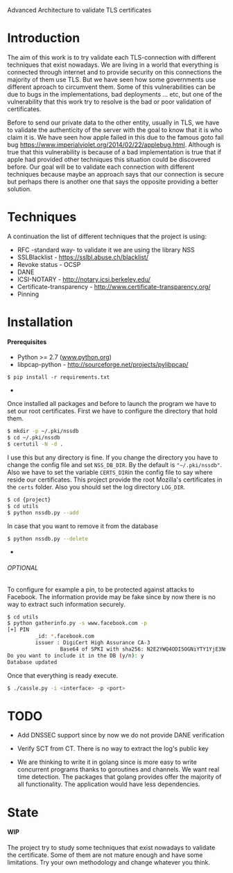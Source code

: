 Advanced Architecture to validate TLS certificates

Introduction
============

The aim of this work is to try validate each TLS-connection with different techniques that exist nowadays. We are living in a world that everything is connected through internet and to provide security on this connections the majority of them use TLS. But we have seen how some governments use different aproach to circumvent them. Some of this vulnerabilities can be due to bugs in the implementations, bad deployments ... etc, but one of the vulnerability that this work try to resolve is the bad or poor validation of certificates.

Before to send our private data to the other entity, usually in TLS, we have to validate the authenticity of the server with the goal to know that it is who claim it is. We have seen how apple failed in this due to the famous goto fail bug  <https://www.imperialviolet.org/2014/02/22/applebug.html>. Although is true that this vulnerability is because of a bad implementation is true that if apple had provided other techniques this situation could be discovered before. Our goal will be to validate each connection with different techniques because maybe an approach says that our connection is secure but perhaps there is another one that says the opposite providing a better solution.

Techniques
==========

A continuation the list of different techniques that the project is using:

* RFC -standard way- to validate it we are using the library NSS
* SSLBlacklist - <https://sslbl.abuse.ch/blacklist/>
* Revoke status - OCSP
* DANE
* ICSI-NOTARY - <http://notary.icsi.berkeley.edu/>
* Certificate-transparency - <http://www.certificate-transparency.org/>
* Pinning


Installation
============


#### Prerequisites



  * Python >= 2.7 (www.python.org)
  * libpcap-python - <http://sourceforge.net/projects/pylibpcap/>

  ```
  $ pip install -r requirements.txt
  ```

-
Once installed all packages and before to launch the program we have to set our root certificates. First we have to configure the directory that hold them.

```bash
$ mkdir -p ~/.pki/nssdb
$ cd ~/.pki/nssdb
$ certutil -N -d .
```
I use this but any directory is fine. If you change the directory you have to change the config file and set `NSS_DB_DIR`. By the default is `"~/.pki/nssdb"`. Also we have to set the variable `CERTS_DIR`in the config file to say where reside our certificates. This project provide the root Mozilla's certificates in the `certs` folder. Also you should set the log directory `LOG_DIR`.

```bash
$ cd {project}
$ cd utils
$ python nssdb.py --add
```

In case that you want to remove it from the database

```bash
$ python nssdb.py --delete
```

-
###### OPTIONAL

To configure for example a pin, to be protected against attacks to Facebook. The information provide may be fake since by now there is no way to extract such information securely.

```bash
$ cd utils
$ python gatherinfo.py -s www.facebook.com -p
[+] PIN
         _id: *.facebook.com
         issuer : DigiCert High Assurance CA-3
                 Base64 of SPKI with sha256: N2E2YWQ4ODI5OGNiYTY1YjE3NmJhM2E3YWIyNWVlOGY5MDYwNDAzM2RhNmE5OGFjMDc5NTlmNTY2ZmEzYWM1NA==
Do you want to include it in the DB (y/n): y
Database updated
```

Once that everything is ready execute.

```bash
$ ./cassle.py -i <interface> -p <port>
```


TODO
====

+ Add DNSSEC support since by now we do not provide DANE verification

+ Verify SCT from CT. There is no way to extract the log's public key

+ We are thinking to write it in golang since is more easy to write concurrent programs thanks to goroutines and channels. We want real time detection. The packages that golang provides offer the majority of all functionality. The application would have less dependencies.

State
=====
#### WIP
The project try to study some techniques that exist nowadays to validate the certificate. Some of them are not mature enough and have some limitations. Try your own methodology and change whatever you think.
